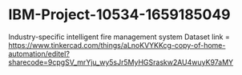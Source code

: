 # IBM-Project-10534-1659185049
Industry-specific intelligent fire management system
Dataset link = https://www.tinkercad.com/things/aLnoKVYKKcg-copy-of-home-automation/editel?sharecode=9cpgSV_mrYju_wy5sJr5MyHGSraskw2AU4wuyK97aMY
